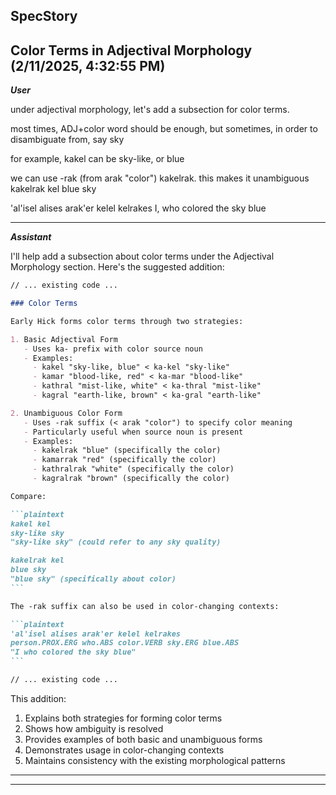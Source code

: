 ## SpecStory

## Color Terms in Adjectival Morphology (2/11/2025, 4:32:55 PM)

_**User**_

under adjectival morphology, let's add a subsection for color terms.

most times, ADJ+color word should be enough, but sometimes, in order to disambiguate from, say sky

for example, kakel can be sky-like, or blue

we can use -rak (from arak "color") kakelrak. this makes it unambiguous 
kakelrak kel
blue sky

'al'isel alises arak'er kelel kelrakes
I, who colored the sky blue

---

_**Assistant**_

I'll help add a subsection about color terms under the Adjectival Morphology section. Here's the suggested addition:

````markdown:site/@/languages/hickic/seneran/early-hick/_index.md
// ... existing code ...

### Color Terms

Early Hick forms color terms through two strategies:

1. Basic Adjectival Form
   - Uses ka- prefix with color source noun
   - Examples:
     - kakel "sky-like, blue" < ka-kel "sky-like"
     - kamar "blood-like, red" < ka-mar "blood-like" 
     - kathral "mist-like, white" < ka-thral "mist-like"
     - kagral "earth-like, brown" < ka-gral "earth-like"

2. Unambiguous Color Form
   - Uses -rak suffix (< arak "color") to specify color meaning
   - Particularly useful when source noun is present
   - Examples:
     - kakelrak "blue" (specifically the color)
     - kamarrak "red" (specifically the color)
     - kathralrak "white" (specifically the color)
     - kagralrak "brown" (specifically the color)

Compare:

```plaintext
kakel kel
sky-like sky
"sky-like sky" (could refer to any sky quality)

kakelrak kel
blue sky
"blue sky" (specifically about color)
```

The -rak suffix can also be used in color-changing contexts:

```plaintext
'al'isel alises arak'er kelel kelrakes
person.PROX.ERG who.ABS color.VERB sky.ERG blue.ABS
"I who colored the sky blue"
```

// ... existing code ...
````

This addition:
1. Explains both strategies for forming color terms
2. Shows how ambiguity is resolved
3. Provides examples of both basic and unambiguous forms
4. Demonstrates usage in color-changing contexts
5. Maintains consistency with the existing morphological patterns

---



---


